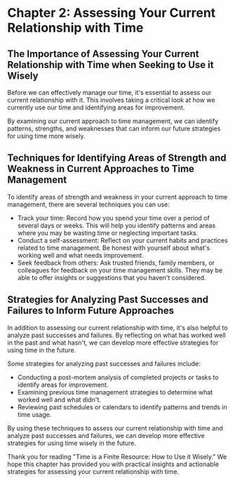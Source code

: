 Chapter 2: Assessing Your Current Relationship with Time
========================================================

The Importance of Assessing Your Current Relationship with Time when Seeking to Use it Wisely
---------------------------------------------------------------------------------------------

Before we can effectively manage our time, it's essential to assess our current relationship with it. This involves taking a critical look at how we currently use our time and identifying areas for improvement.

By examining our current approach to time management, we can identify patterns, strengths, and weaknesses that can inform our future strategies for using time more wisely.

Techniques for Identifying Areas of Strength and Weakness in Current Approaches to Time Management
--------------------------------------------------------------------------------------------------

To identify areas of strength and weakness in your current approach to time management, there are several techniques you can use:

* Track your time: Record how you spend your time over a period of several days or weeks. This will help you identify patterns and areas where you may be wasting time or neglecting important tasks.
* Conduct a self-assessment: Reflect on your current habits and practices related to time management. Be honest with yourself about what's working well and what needs improvement.
* Seek feedback from others: Ask trusted friends, family members, or colleagues for feedback on your time management skills. They may be able to offer insights or suggestions that you haven't considered.

Strategies for Analyzing Past Successes and Failures to Inform Future Approaches
--------------------------------------------------------------------------------

In addition to assessing our current relationship with time, it's also helpful to analyze past successes and failures. By reflecting on what has worked well in the past and what hasn't, we can develop more effective strategies for using time in the future.

Some strategies for analyzing past successes and failures include:

* Conducting a post-mortem analysis of completed projects or tasks to identify areas for improvement.
* Examining previous time management strategies to determine what worked well and what didn't.
* Reviewing past schedules or calendars to identify patterns and trends in time usage.

By using these techniques to assess our current relationship with time and analyze past successes and failures, we can develop more effective strategies for using time wisely in the future.

Thank you for reading "Time is a Finite Resource: How to Use it Wisely." We hope this chapter has provided you with practical insights and actionable strategies for assessing your current relationship with time.
